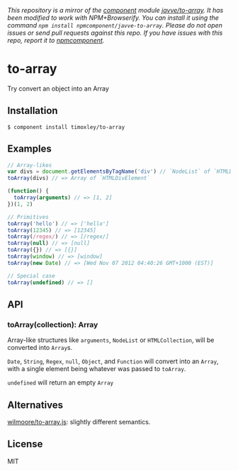 *This repository is a mirror of the [component](http://component.io) module [javve/to-array](http://github.com/javve/to-array). It has been modified to work with NPM+Browserify. You can install it using the command `npm install npmcomponent/javve-to-array`. Please do not open issues or send pull requests against this repo. If you have issues with this repo, report it to [npmcomponent](https://github.com/airportyh/npmcomponent).*
# to-array

  Try convert an object into an Array

## Installation

    $ component install timoxley/to-array

## Examples

```js
// Array-likes
var divs = document.getElementsByTagName('div') // `NodeList` of `HTMLDivElement`
toArray(divs) // => Array of `HTMLDivElement`

(function() {
  toArray(arguments) // => [1, 2]
})(1, 2)

// Primitives
toArray('hello') // => ['hello']
toArray(12345) // => [12345]
toArray(/regex/) // => [/regex/]
toArray(null) // => [null]
toArray({}) // => [{}]
toArray(window) // => [window]
toArray(new Date) // => [Wed Nov 07 2012 04:40:26 GMT+1000 (EST)]

// Special case
toArray(undefined) // => []

```

## API

### toArray(collection): Array
  Array-like structures like `arguments`, `NodeList`
  or `HTMLCollection`, will be converted into `Array`s.

  `Date`, `String`, `Regex`, `null`, `Object`, and `Function` will
  convert into an `Array`, with a single element being whatever was
  passed to `toArray`.

  `undefined` will return an empty `Array`

## Alternatives

[wilmoore/to-array.js](https://github.com/wilmoore/to-array.js): slightly different semantics.

## License

  MIT
